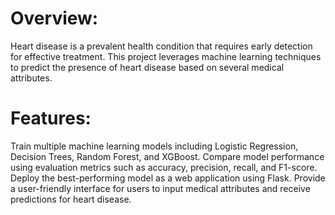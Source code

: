 # Overview:

Heart disease is a prevalent health condition that requires early detection for effective treatment. This project leverages machine learning techniques to predict the presence of heart disease based on several medical attributes.

# Features:

Train multiple machine learning models including Logistic Regression, Decision Trees, Random Forest, and XGBoost.
Compare model performance using evaluation metrics such as accuracy, precision, recall, and F1-score.
Deploy the best-performing model as a web application using Flask.
Provide a user-friendly interface for users to input medical attributes and receive predictions for heart disease.
